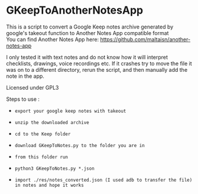 # GKeepToAnotherNotesApp
This is a script to convert a Google Keep notes archive generated by google's takeout function to Another Notes App compatible format  
You can find Another Notes App here: https://github.com/maltaisn/another-notes-app

I only tested it with text notes and do not know how it will interpret checklists, drawings, voice recordings etc. If it crashes try to move the file it was on to a different directory, rerun the script, and then manually add the note in the app.

Licensed under GPL3

Steps to use :

-     export your google keep notes with takeout
-     unzip the downloaded archive
-     cd to the Keep folder
- 	  download GKeepToNotes.py to the folder you are in
-     from this folder run
-     python3 GKeepToNotes.py *.json
-     import ./res/notes_converted.json (I used adb to transfer the file) in notes and hope it works

